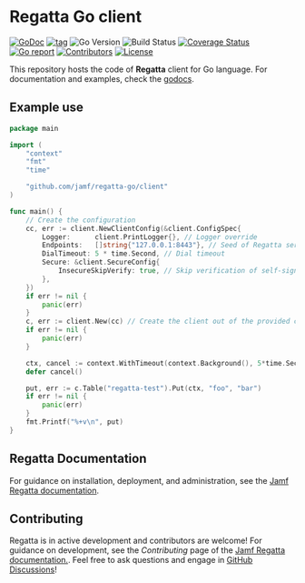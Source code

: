 # Regatta Go client
[![GoDoc](https://godoc.org/github.com/jamf/regatta-go?status.svg)](https://godoc.org/github.com/jamf/regatta-go)
[![tag](https://img.shields.io/github/tag/jamf/regatta-go.svg)](https://github.com/jamf/regatta-go/releases)
![Go Version](https://img.shields.io/badge/Go-%3E%3D%201.20-%23007d9c)
![Build Status](https://github.com/jamf/regatta-go/actions/workflows/test.yml/badge.svg)
[![Coverage Status](https://coveralls.io/repos/github/jamf/regatta-go/badge.svg)](https://coveralls.io/github/jamf/regatta-go)
[![Go report](https://goreportcard.com/badge/github.com/jamf/regatta-go)](https://goreportcard.com/report/github.com/jamf/regatta-go)
[![Contributors](https://img.shields.io/github/contributors/jamf/regatta-go)](https://github.com/jamf/regatta-go/graphs/contributors)
[![License](https://img.shields.io/github/license/jamf/regatta-go)](LICENSE)

This repository hosts the code of **Regatta** client for Go language. For documentation and examples, check the [godocs](https://godoc.org/github.com/jamf/regatta-go).

## Example use

```go
package main

import (
	"context"
	"fmt"
	"time"

	"github.com/jamf/regatta-go/client"
)

func main() {
	// Create the configuration
	cc, err := client.NewClientConfig(&client.ConfigSpec{
		Logger:      client.PrintLogger{}, // Logger override
		Endpoints:   []string{"127.0.0.1:8443"}, // Seed of Regatta servers (other server will be discovered during initial connection)
		DialTimeout: 5 * time.Second, // Dial timeout
		Secure: &client.SecureConfig{
			InsecureSkipVerify: true, // Skip verification of self-signed certificate
		},
	})
	if err != nil {
		panic(err)
	}
	c, err := client.New(cc) // Create the client out of the provided config
	if err != nil {
		panic(err)
	}

	ctx, cancel := context.WithTimeout(context.Background(), 5*time.Second) // Provide operation timeout
	defer cancel()

	put, err := c.Table("regatta-test").Put(ctx, "foo", "bar")
	if err != nil {
		panic(err)
	}
	fmt.Printf("%+v\n", put)
}
```

## Regatta Documentation

For guidance on installation, deployment, and administration,
see the [Jamf Regatta documentation](https://engineering.jamf.com/regatta).

## Contributing

Regatta is in active development and contributors are welcome! For guidance on development, see the *Contributing* page
of the [Jamf Regatta documentation.](https://engineering.jamf.com/regatta/contributing).
Feel free to ask questions and engage in [GitHub Discussions](https://github.com/jamf/regatta/discussions)!
